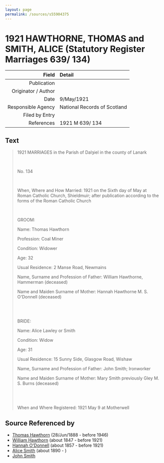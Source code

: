 ```yaml
---
layout: page
permalink: /sources/s55904375
---
```


# 1921 HAWTHORNE, THOMAS and SMITH, ALICE (Statutory Register Marriages 639/ 134)

Field | Detail
---:|:---
Publication | 
Originator / Author | 
Date | 9/May/1921
Responsible Agency | National Records of Scotland
Filed by Entry | 
References | 1921 M 639/ 134

## Text

> 1921 MARRIAGES in the Parish of Dalȝiel in the county of Lanark
>
> <br/>
>
> No. 134
>
> <br/>
>
> When, Where and How Married: 1921 on the Sixth day of May at Roman Catholic Church, Shieldmuir; after publication according to the forms of the Roman Catholic Church
>
> <br/>
>
> GROOM:
>
> Name: Thomas Hawthorn
>
> Profession: Coal Miner
>
> Condition: Widower
>
> Age: 32
>
> Usual Residence: 2 Manse Road, Newmains
>
> Name, Surname and Profession of Father: William Hawthorne, Hammerman (deceased)
>
> Name and Maiden Surname of Mother: Hannah Hawthorne M. S. O'Donnell (deceased)
>
> <br/>
>
> <br/>
>
> BRIDE:
>
> Name: Alice Lawley or Smith
>
> Condition: Widow
>
> Age: 31
>
> Usual Residence: 15 Sunny Side, Glasgow Road, Wishaw
>
> Name, Surname and Profession of Father: John Smith; Ironworker
>
> Name and Maiden Surname of Mother: Mary Smith previously Gley M. S. Burns (deceased)
>
> <br/>
>
> <br/>
>
> When and Where Registered: 1921 May 9 at Motherwell
>

## Source Referenced by

* [Thomas Hawthorn](../people/@30039040@-thomas-hawthorn-b1888-6-28-d1946.md) (28/Jun/1888 - before 1946)
* [William Hawthorn](../people/@92463484@-william-hawthorn-b1847-d1921.md) (about 1847 - before 1921)
* [Hannah O'Donnell](../people/@64641527@-hannah-o'donnell-b1857-d1921.md) (about 1857 - before 1921)
* [Alice Smith](../people/@30782592@-alice-smith-b1890-d.md) (about 1890 - )
* [John Smith](../people/@64841197@-john-smith-b-d.md)
